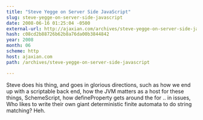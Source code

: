```yaml
---
title: "Steve Yegge on Server Side JavaScript"
slug: steve-yegge-on-server-side-javascript
date: 2008-06-16 01:25:04 -0500
external-url: http://ajaxian.com/archives/steve-yegge-on-server-side-javascript
hash: c08cd2b88726b62b8a76da00b3844842
year: 2008
month: 06
scheme: http
host: ajaxian.com
path: /archives/steve-yegge-on-server-side-javascript

---
```


Steve does his thing, and goes in glorious directions, such as how we end up with a scriptable back end, how the JVM matters as a host for these things, SchemeScript, how defineProperty gets around the for .. in issues, Who likes to write their own giant deterministic finite automata to do string matching? Heh.
